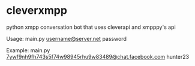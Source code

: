 cleverxmpp
==========
python xmpp conversation bot that uses cleverapi and xmpppy's api

Usage: main.py username@server.net password 

Example: main.py 7ywf9nh9fh743s5f74w98945rhu9w83489@chat.facebook.com hunter23
